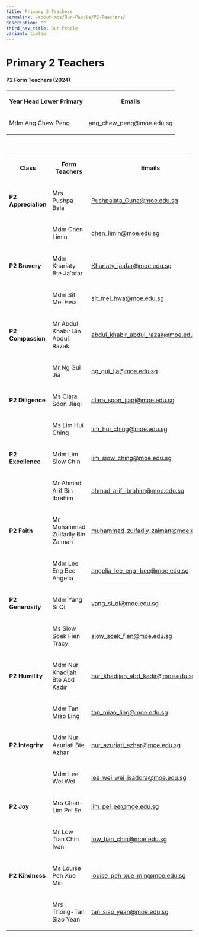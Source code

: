 ```yaml
---
title: Primary 2 Teachers
permalink: /about-mbs/Our-People/P2-Teachers/
description: ""
third_nav_title: Our People
variant: tiptap
---
```

<h1><strong>Primary 2 Teachers</strong></h1><h4><strong>P2 Form Teachers (2024)</strong></h4><table><tbody><tr><th rowspan="1" colspan="1"><p>Year Head Lower Primary</p></th><th rowspan="1" colspan="1"><p>Emails</p></th></tr><tr><td rowspan="1" colspan="1"><p>Mdm Ang Chew Peng</p></td><td rowspan="1" colspan="1"><p>ang_chew_peng@moe.edu.sg</p></td></tr></tbody></table><p><br></p><table><tbody><tr><th rowspan="1" colspan="1"><p>Class</p></th><th rowspan="1" colspan="1"><p>Form Teachers</p></th><th rowspan="1" colspan="1"><p>Emails</p></th></tr><tr><td rowspan="1" colspan="1"><p><strong>P2 Appreciation</strong></p></td><td rowspan="1" colspan="1"><p>Mrs Pushpa Bala</p></td><td rowspan="1" colspan="1"><p><a href="mailto:Pushpalata_Guna@moe.edu.sg" rel="noopener noreferrer nofollow" target="_blank">Pushpalata_Guna@moe.edu.sg</a></p></td></tr><tr><td rowspan="1" colspan="1"><p></p></td><td rowspan="1" colspan="1"><p>Mdm Chen Limin</p></td><td rowspan="1" colspan="1"><p><a href="mailto:chen_limin@moe.edu.sg" rel="noopener noreferrer nofollow" target="_blank">chen_limin@moe.edu.sg</a></p></td></tr><tr><td rowspan="1" colspan="1"><p><strong>P2 Bravery</strong></p></td><td rowspan="1" colspan="1"><p>Mdm Khariaty Bte Ja'afar</p></td><td rowspan="1" colspan="1"><p><a href="mailto:Khariaty_jaafar@moe.edu.sg" rel="noopener noreferrer nofollow" target="_blank">Khariaty_jaafar@moe.edu.sg</a></p></td></tr><tr><td rowspan="1" colspan="1"><p></p></td><td rowspan="1" colspan="1"><p>Mdm Sit Mei Hwa</p></td><td rowspan="1" colspan="1"><p><a href="mailto:sit_mei_hwa@moe.edu.sg" rel="noopener noreferrer nofollow" target="_blank">sit_mei_hwa@moe.edu.sg</a></p></td></tr><tr><td rowspan="1" colspan="1"><p><strong>P2 Compassion</strong></p></td><td rowspan="1" colspan="1"><p>Mr Abdul Khabir Bin Abdul Razak</p></td><td rowspan="1" colspan="1"><p><a href="mailto:abdul_khabir_abdul_razak@moe.edu.sg" rel="noopener noreferrer nofollow" target="_blank">abdul_khabir_abdul_razak@moe.edu.sg</a></p></td></tr><tr><td rowspan="1" colspan="1"><p></p></td><td rowspan="1" colspan="1"><p>Mr Ng Gui Jia</p></td><td rowspan="1" colspan="1"><p><a href="mailto:ng_gui_jia@moe.edu.sg" rel="noopener noreferrer nofollow" target="_blank">ng_gui_jia@moe.edu.sg</a></p></td></tr><tr><td rowspan="1" colspan="1"><p><strong>P2 Diligence</strong></p></td><td rowspan="1" colspan="1"><p>Ms Clara Soon Jiaqi</p></td><td rowspan="1" colspan="1"><p><a href="mailto:clara_soon_jiaqi@moe.edu.sg" rel="noopener noreferrer nofollow" target="_blank">clara_soon_jiaqi@moe.edu.sg</a></p></td></tr><tr><td rowspan="1" colspan="1"><p></p></td><td rowspan="1" colspan="1"><p>Ms Lim Hui Ching</p></td><td rowspan="1" colspan="1"><p><a href="mailto:lim_hui_ching@moe.edu.sg" rel="noopener noreferrer nofollow" target="_blank">lim_hui_ching@moe.edu.sg</a></p></td></tr><tr><td rowspan="1" colspan="1"><p><strong>P2 Excellence</strong></p></td><td rowspan="1" colspan="1"><p>Mdm Lim Siow Chin</p></td><td rowspan="1" colspan="1"><p><a href="mailto:lim_siow_ching@moe.edu.sg" rel="noopener noreferrer nofollow" target="_blank">lim_siow_ching@moe.edu.sg</a></p></td></tr><tr><td rowspan="1" colspan="1"><p></p></td><td rowspan="1" colspan="1"><p>Mr Ahmad Arif Bin Ibrahim</p></td><td rowspan="1" colspan="1"><p><a href="mailto:ahmad_arif_ibrahim@moe.edu.sg" rel="noopener noreferrer nofollow" target="_blank">ahmad_arif_ibrahim@moe.edu.sg</a></p></td></tr><tr><td rowspan="1" colspan="1"><p><strong>P2 Faith</strong></p></td><td rowspan="1" colspan="1"><p>Mr Muhammad Zulfadly Bin Zaiman</p></td><td rowspan="1" colspan="1"><p><a href="mailto:muhammad_zulfadly_zaiman@moe.edu.sg" rel="noopener noreferrer nofollow" target="_blank">muhammad_zulfadly_zaiman@moe.edu.sg</a></p></td></tr><tr><td rowspan="1" colspan="1"><p></p></td><td rowspan="1" colspan="1"><p>Mdm Lee Eng Bee Angelia</p></td><td rowspan="1" colspan="1"><p><a href="mailto:angelia_lee_eng-bee@moe.edu.sg" rel="noopener noreferrer nofollow" target="_blank">angelia_lee_eng-bee@moe.edu.sg</a></p></td></tr><tr><td rowspan="1" colspan="1"><p><strong>P2 Generosity</strong></p></td><td rowspan="1" colspan="1"><p>Mdm Yang Si Qi</p></td><td rowspan="1" colspan="1"><p><a href="mailto:yang_si_qi@moe.edu.sg" rel="noopener noreferrer nofollow" target="_blank">yang_si_qi@moe.edu.sg</a></p></td></tr><tr><td rowspan="1" colspan="1"><p></p></td><td rowspan="1" colspan="1"><p>Ms Siow Soek Fien Tracy</p></td><td rowspan="1" colspan="1"><p><a href="mailto:siow_soek_fien@moe.edu.sg" rel="noopener noreferrer nofollow" target="_blank">siow_soek_fien@moe.edu.sg</a></p></td></tr><tr><td rowspan="1" colspan="1"><p><strong>P2 Humility</strong></p></td><td rowspan="1" colspan="1"><p>Mdm Nur Khadijah Bte Abd Kadir</p></td><td rowspan="1" colspan="1"><p><a href="mailto:nur_khadijah_abd_kadir@moe.edu.sg" rel="noopener noreferrer nofollow" target="_blank">nur_khadijah_abd_kadir@moe.edu.sg</a></p></td></tr><tr><td rowspan="1" colspan="1"><p></p></td><td rowspan="1" colspan="1"><p>Mdm Tan Miao Ling</p></td><td rowspan="1" colspan="1"><p><a href="mailto:tan_miao_ling@moe.edu.sg" rel="noopener noreferrer nofollow" target="_blank">tan_miao_ling@moe.edu.sg</a></p></td></tr><tr><td rowspan="1" colspan="1"><p><strong>P2 Integrity</strong></p></td><td rowspan="1" colspan="1"><p>Mdm Nur Azuriati Bte Azhar</p></td><td rowspan="1" colspan="1"><p><a href="mailto:nur_azuriati_azhar@moe.edu.sg" rel="noopener noreferrer nofollow" target="_blank">nur_azuriati_azhar@moe.edu.sg</a></p></td></tr><tr><td rowspan="1" colspan="1"><p></p></td><td rowspan="1" colspan="1"><p>Mdm Lee Wei Wei</p></td><td rowspan="1" colspan="1"><p><a href="mailto:lee_wei_wei_isadora@moe.edu.sg" rel="noopener noreferrer nofollow" target="_blank">lee_wei_wei_isadora@moe.edu.sg</a></p></td></tr><tr><td rowspan="1" colspan="1"><p><strong>P2 Joy</strong></p></td><td rowspan="1" colspan="1"><p>Mrs Chan-Lim Pei Ee</p></td><td rowspan="1" colspan="1"><p><a href="mailto:lim_pei_ee@moe.edu.sg" rel="noopener noreferrer nofollow" target="_blank">lim_pei_ee@moe.edu.sg</a></p></td></tr><tr><td rowspan="1" colspan="1"><p></p></td><td rowspan="1" colspan="1"><p>Mr Low Tian Chin Ivan</p></td><td rowspan="1" colspan="1"><p><a href="mailto:low_tian_chin@moe.edu.sg" rel="noopener noreferrer nofollow" target="_blank">low_tian_chin@moe.edu.sg</a></p></td></tr><tr><td rowspan="1" colspan="1"><p><strong>P2 Kindness</strong></p></td><td rowspan="1" colspan="1"><p>Ms Louise Peh Xue Min</p></td><td rowspan="1" colspan="1"><p><a href="mailto:louise_peh_xue_min@moe.edu.sg" rel="noopener noreferrer nofollow" target="_blank">louise_peh_xue_min@moe.edu.sg</a></p></td></tr><tr><td rowspan="1" colspan="1"><p></p></td><td rowspan="1" colspan="1"><p>Mrs Thong-Tan Siao Yean</p></td><td rowspan="1" colspan="1"><p><a href="mailto:tan_siao_yean@moe.edu.sg" rel="noopener noreferrer nofollow" target="_blank">tan_siao_yean@moe.edu.sg</a></p></td></tr></tbody></table><p></p>